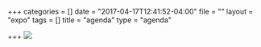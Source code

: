 +++
categories = []
date = "2017-04-17T12:41:52-04:00"
file = ""
layout = "expo"
tags = []
title = "agenda"
type = "agenda"

+++
![](/GCTC/uploads/2017/05/03/20170501%20Agenda%20Short%20V4%20SR-1.png)

